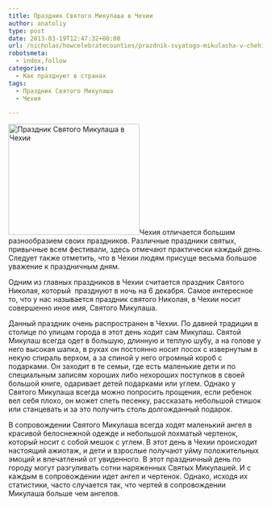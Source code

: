 ```yaml
---
title: Праздник Святого Микулаша в Чехии
author: anatoliy
type: post
date: 2013-03-19T12:47:32+00:00
url: /nicholas/howcelebratecounties/prazdnik-svyatogo-mikulasha-v-chehii.html
robotsmeta:
  - index,follow
categories:
  - Как празднуют в странах
tags:
  - Праздник Святого Микулаша
  - Чехия

---
```

[<img class="alignleft size-full wp-image-1481" src="http://svyatoynikolay.ru/wp-content/uploads/2013/03/20101206nic6.jpg" alt="Праздник Святого Микулаша в Чехии" width="260" height="220" />][1]Чехия отличается большим разнообразием своих праздников. Различные праздники святых, привычные всем фестивали, здесь отмечают практически каждый день. Следует также отметить, что в Чехии людям присуще весьма большое уважение к праздничным дням.
  
<!--more-->


  
Одним из главных праздников в Чехии считается праздник Святого Николая, который  празднуют в ночь на 6 декабря. Самое интересное то, что у нас называется праздник святого Николая, в Чехии носит совершенно иное имя, Святого Микулаша.

Данный праздник очень распространен в Чехии. По давней традиции в столице по улицам города в этот день ходит сам Микулаш. Святой Микулаш всегда одет в большую, длинную и теплую шубу, а на голове у него высокая шапка, в руках он постоянно носит посох с извернутым в некую спираль верхом, а за спиной у него огромный короб с подарками. Он заходит в те семьи, где есть маленькие дети и по специальным записям хороших либо нехороших поступков в своей большой книге, одаривает детей подарками или углем. Однако у Святого Микулаша всегда можно попросить прощения, если ребенок вел себя плохо, он может спеть песенку, рассказать небольшой стишок или станцевать и за это получить столь долгожданный подарок.

В сопровождении Святого Микулаша всегда ходят маленький ангел в красивой белоснежной одежде и небольшой лохматый чертенок, который носит с собой мешок с углем. В этот день в Чехии происходит настоящий ажиотаж, и дети и взрослые получают уйму положительных эмоций и впечатлений от увиденного. В этот праздничный день по городу могут разгуливать сотни наряженных Святых Микулашей. И с каждым в сопровождении идет ангел и чертенок. Однако, исходя их статистики, часто случается так, что чертей в сопровождении Микулаша больше чем ангелов.

 [1]: http://svyatoynikolay.ru/wp-content/uploads/2013/03/20101206nic6.jpg